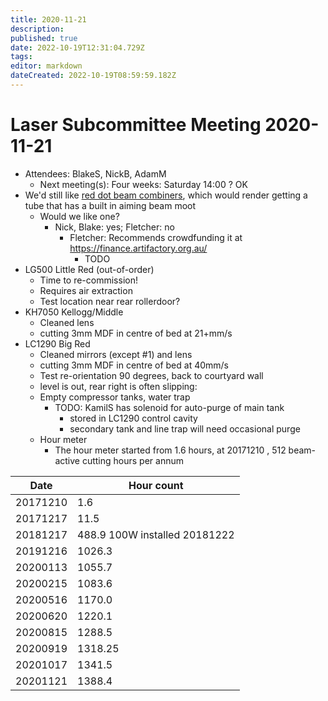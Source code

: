 ```yaml
---
title: 2020-11-21
description: 
published: true
date: 2022-10-19T12:31:04.729Z
tags: 
editor: markdown
dateCreated: 2022-10-19T08:59:59.182Z
---
```


# Laser Subcommittee Meeting 2020-11-21

-   Attendees: BlakeS, NickB, AdamM
    -   Next meeting(s): Four weeks: Saturday 14:00 ? OK
-   We'd still like [red dot beam combiners](/subcommittee/laser-minutes-20191216), which would render getting a tube that has a built in aiming beam moot
    -   Would we like one?
        -   Nick, Blake: yes; Fletcher: no
            -   Fletcher: Recommends crowdfunding it at <https://finance.artifactory.org.au/>
                -   TODO
-   LG500 Little Red (out-of-order)
    -   Time to re-commission!
    -   Requires air extraction
    -   Test location near rear rollerdoor?
-   KH7050 Kellogg/Middle
    -   Cleaned lens
    -   cutting 3mm MDF in centre of bed at 21+mm/s
-   LC1290 Big Red
    -   Cleaned mirrors (except \#1) and lens
    -   cutting 3mm MDF in centre of bed at 40mm/s
    -   Test re-orientation 90 degrees, back to courtyard wall
    -   level is out, rear right is often slipping:
    -   Empty compressor tanks, water trap
        -   TODO: KamilS has solenoid for auto-purge of main tank
            -   stored in LC1290 control cavity
            -   secondary tank and line trap will need occasional purge
    -   Hour meter
        -   The hour meter started from 1.6 hours, at 20171210 , 512 beam-active cutting hours per annum

| Date     | Hour count                    |
|----------|-------------------------------|
| 20171210 | 1.6                           |
| 20171217 | 11.5                          |
| 20181217 | 488.9 100W installed 20181222 |
| 20191216 | 1026.3                        |
| 20200113 | 1055.7                        |
| 20200215 | 1083.6                        |
| 20200516 | 1170.0                        |
| 20200620 | 1220.1                        |
| 20200815 | 1288.5                        |
| 20200919 | 1318.25                       |
| 20201017 | 1341.5                        |
| 20201121 | 1388.4                        |
